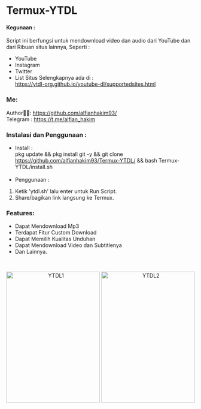 # Termux-YTDL
#### Kegunaan :
Script ini berfungsi untuk mendownload video dan audio dari YouTube dan dari Ribuan situs lainnya, Seperti : <br>
- YouTube
- Instagram
- Twitter
- List Situs Selengkapnya ada di : <br>
https://ytdl-org.github.io/youtube-dl/supportedsites.html <br>

### Me:
Author👨‍💻: https://github.com/alfianhakim93/ <br>
Telegram : https://t.me/alfian_hakim <br>

### Instalasi dan Penggunaan :
- Install : <br>
pkg update && pkg install git -y && git clone https://github.com/alfianhakim93/Termux-YTDL/ && bash Termux-YTDL/install.sh <br><br>
- Penggunaan : <br>
1. Ketik 'ytdl.sh' lalu enter untuk Run Script. <br>
2. Share/bagikan link langsung ke Termux. <br>

### Features:
- Dapat Mendownload Mp3
- Terdapat Fitur Custom Download
- Dapat Memilih Kualitas Unduhan
- Dapat Mendownload Video dan Subtitlenya
- Dan Lainnya.
<br>
<p align="center">
  <img alt="YTDL1" width="250" height="350" src="https://drive.google.com/uc?export=view&id=1J4Q_DQrHrgT5uCw0n9EvneOtOeMsPNdp">
  <img alt="YTDL2" width="250" height="350" src="https://drive.google.com/uc?export=view&id=1EgdQie-IHA5-xvmQR9Vq7memW9boSAxb">
</p>

<br>
<br>
